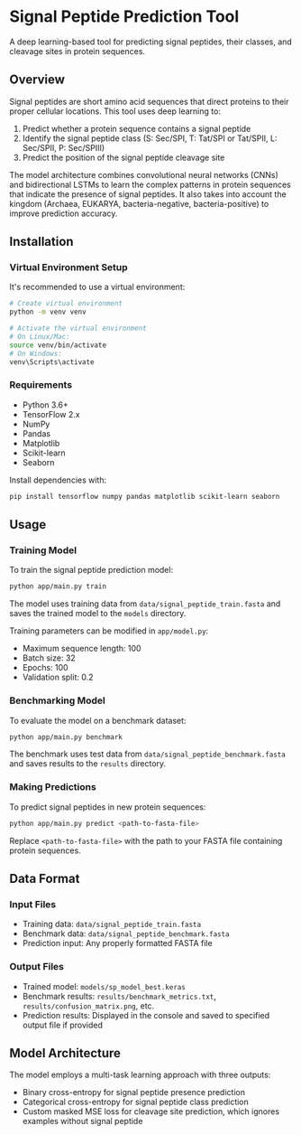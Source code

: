 # Signal Peptide Prediction Tool

A deep learning-based tool for predicting signal peptides, their classes, and cleavage sites in protein sequences.

## Overview

Signal peptides are short amino acid sequences that direct proteins to their proper cellular locations. This tool uses deep learning to:

1. Predict whether a protein sequence contains a signal peptide
2. Identify the signal peptide class (S: Sec/SPI, T: Tat/SPI or Tat/SPII, L: Sec/SPII, P: Sec/SPIII)
3. Predict the position of the signal peptide cleavage site

The model architecture combines convolutional neural networks (CNNs) and bidirectional LSTMs to learn the complex patterns in protein sequences that indicate the presence of signal peptides. It also takes into account the kingdom (Archaea, EUKARYA, bacteria-negative, bacteria-positive) to improve prediction accuracy.

## Installation

### Virtual Environment Setup
It's recommended to use a virtual environment:

```bash
# Create virtual environment
python -m venv venv

# Activate the virtual environment
# On Linux/Mac:
source venv/bin/activate
# On Windows:
venv\Scripts\activate
```

### Requirements
- Python 3.6+
- TensorFlow 2.x
- NumPy
- Pandas
- Matplotlib
- Scikit-learn
- Seaborn

Install dependencies with:

```bash
pip install tensorflow numpy pandas matplotlib scikit-learn seaborn
```

## Usage

### Training Model

To train the signal peptide prediction model:

```bash
python app/main.py train
```

The model uses training data from `data/signal_peptide_train.fasta` and saves the trained model to the `models` directory.

Training parameters can be modified in `app/model.py`:
- Maximum sequence length: 100
- Batch size: 32
- Epochs: 100
- Validation split: 0.2

### Benchmarking Model

To evaluate the model on a benchmark dataset:

```bash
python app/main.py benchmark
```

The benchmark uses test data from `data/signal_peptide_benchmark.fasta` and saves results to the `results` directory.

### Making Predictions

To predict signal peptides in new protein sequences:

```bash
python app/main.py predict <path-to-fasta-file>
```

Replace `<path-to-fasta-file>` with the path to your FASTA file containing protein sequences.

## Data Format

### Input Files
- Training data: `data/signal_peptide_train.fasta`
- Benchmark data: `data/signal_peptide_benchmark.fasta`
- Prediction input: Any properly formatted FASTA file

### Output Files
- Trained model: `models/sp_model_best.keras`
- Benchmark results: `results/benchmark_metrics.txt`, `results/confusion_matrix.png`, etc.
- Prediction results: Displayed in the console and saved to specified output file if provided

## Model Architecture

The model employs a multi-task learning approach with three outputs:
- Binary cross-entropy for signal peptide presence prediction
- Categorical cross-entropy for signal peptide class prediction
- Custom masked MSE loss for cleavage site prediction, which ignores examples without signal peptide


